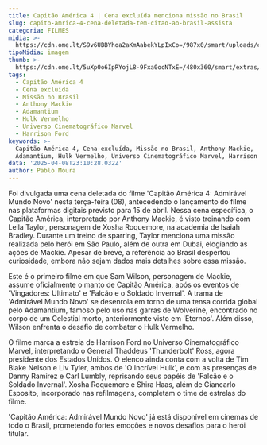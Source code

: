 ```yaml
---
title: Capitão América 4 | Cena excluída menciona missão no Brasil
slug: capito-amrica-4-cena-deletada-tem-citao-ao-brasil-assista
categoria: FILMES
midia: >-
  https://cdn.ome.lt/S9v6UBBYhoa2aKmAabekYLpIxCo=/987x0/smart/uploads/conteudo/fotos/Design_sem_nome_-_2025-04-08T190821.674.png
tipoMidia: imagem
thumb: >-
  https://cdn.ome.lt/5uXp0o6IpRYojL8-9Fxa0ocNTxE=/480x360/smart/extras/conteudos/Design_sem_nome_-_2025-04-08T190821.674.png
tags:
  - Capitão América 4
  - Cena excluída
  - Missão no Brasil
  - Anthony Mackie
  - Adamantium
  - Hulk Vermelho
  - Universo Cinematográfico Marvel
  - Harrison Ford
keywords: >-
  Capitão América 4, Cena excluída, Missão no Brasil, Anthony Mackie,
  Adamantium, Hulk Vermelho, Universo Cinematográfico Marvel, Harrison Ford
data: '2025-04-08T23:10:28.032Z'
author: Pablo Moura
---
```


Foi divulgada uma cena deletada do filme 'Capitão América 4: Admirável Mundo Novo' nesta terça-feira (08), antecedendo o lançamento do filme nas plataformas digitais previsto para 15 de abril. Nessa cena específica, o Capitão América, interpretado por Anthony Mackie, é visto treinando com Leila Taylor, personagem de Xosha Roquemore, na academia de Isaiah Bradley. Durante um treino de sparring, Taylor menciona uma missão realizada pelo herói em São Paulo, além de outra em Dubai, elogiando as ações de Mackie. Apesar de breve, a referência ao Brasil despertou curiosidade, embora não sejam dados mais detalhes sobre essa missão.

Este é o primeiro filme em que Sam Wilson, personagem de Mackie, assume oficialmente o manto de Capitão América, após os eventos de 'Vingadores: Ultimato' e 'Falcão e o Soldado Invernal'. A trama de 'Admirável Mundo Novo' se desenrola em torno de uma tensa corrida global pelo Adamantium, famoso pelo uso nas garras de Wolverine, encontrado no corpo de um Celestial morto, anteriormente visto em 'Eternos'. Além disso, Wilson enfrenta o desafio de combater o Hulk Vermelho.

O filme marca a estreia de Harrison Ford no Universo Cinematográfico Marvel, interpretando o General Thaddeus 'Thunderbolt' Ross, agora presidente dos Estados Unidos. O elenco ainda conta com a volta de Tim Blake Nelson e Liv Tyler, ambos de 'O Incrível Hulk', e com as presenças de Danny Ramirez e Carl Lumbly, reprisando seus papéis de 'Falcão e o Soldado Invernal'. Xosha Roquemore e Shira Haas, além de Giancarlo Esposito, incorporado nas refilmagens, completam o time de estrelas do filme.

'Capitão América: Admirável Mundo Novo' já está disponível em cinemas de todo o Brasil, prometendo fortes emoções e novos desafios para o herói titular.

